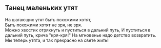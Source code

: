 ## Танец маленьких утят
На шагающих утят быть похожими хотят,  
Быть похожими хотят не зря, не зря.  
Можно хвостик отряхнуть и пуститься в дальний путь,
И пуститься в дальний путь, крича "кря-кря!"
На мгновенье надо детство возвратить.
Мы теперь утята, и так прекрасно на свете жить!
